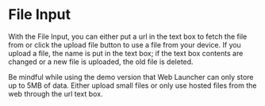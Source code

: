 # File Input

With the File Input, you can either put a url in the text box to fetch the file from or click the upload file button to use a file from your device. If you upload a file, the name is put in the text box; if the text box contents are changed or a new file is uploaded, the old file is deleted.

Be mindful while using the demo version that Web Launcher can only store up to 5MB of data. Either upload small files or only use hosted files from the web through the url text box.
